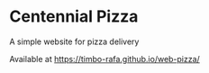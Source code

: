 # Centennial Pizza

A simple website for pizza delivery

Available at https://timbo-rafa.github.io/web-pizza/
